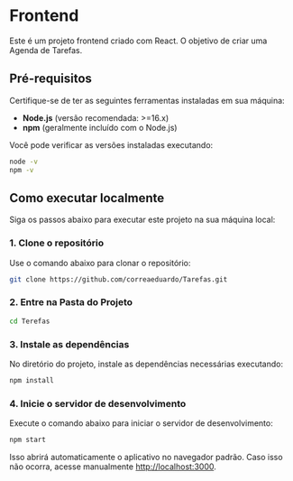 
# Frontend

Este é um projeto frontend criado com React. O objetivo de criar uma Agenda de Tarefas.

## Pré-requisitos

Certifique-se de ter as seguintes ferramentas instaladas em sua máquina:

- **Node.js** (versão recomendada: >=16.x)
- **npm** (geralmente incluído com o Node.js)

Você pode verificar as versões instaladas executando:

```bash
node -v
npm -v
```

## Como executar localmente

Siga os passos abaixo para executar este projeto na sua máquina local:

### 1. Clone o repositório

Use o comando abaixo para clonar o repositório:

```bash
git clone https://github.com/correaeduardo/Tarefas.git
```

### 2. Entre na Pasta do Projeto

```bash
cd Terefas
```

### 3. Instale as dependências

No diretório do projeto, instale as dependências necessárias executando:

```bash
npm install
```

### 4. Inicie o servidor de desenvolvimento

Execute o comando abaixo para iniciar o servidor de desenvolvimento:

```bash
npm start
```

Isso abrirá automaticamente o aplicativo no navegador padrão. Caso isso não ocorra, acesse manualmente [http://localhost:3000](http://localhost:3000).
